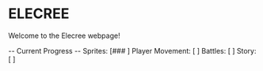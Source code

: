 # ELECREE

Welcome to the Elecree webpage!

-- Current Progress --
Sprites:         \[###                                                                                                 ]
Player Movement: \[                                                                                                    ]
Battles:         \[                                                                                                    ]
Story:           \[                                                                                                    ]
